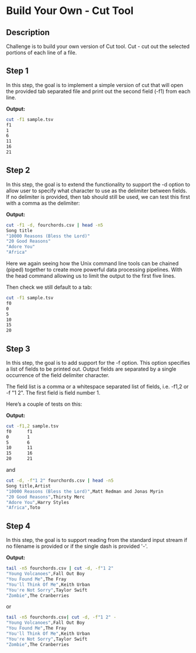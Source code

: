 # Build Your Own - Cut Tool

## Description

Challenge is to build your own version of Cut tool.
Cut - cut out the selected portions of each line of a file.

## Step 1

In this step, the goal is to implement a simple version of cut that will open the provided tab separated file and print out the second field (-f1) from each line. 

**Output:**
```bash
cut -f1 sample.tsv
f1
1
6
11
16
21
```

## Step 2

In this step, the goal is to extend the functionality to support the -d option to allow user to specify what character to use as the delimiter between fields. If no delimiter is provided, then tab should still be used, we can test this first with a comma as the delimiter:

**Output:**
```bash
cut -f1 -d, fourchords.csv | head -n5
Song title
"10000 Reasons (Bless the Lord)"
"20 Good Reasons"
"Adore You"
"Africa"
```

Here we again seeing how the Unix command line tools can be chained (piped) together to create more powerful data processing pipelines. With the head command allowing us to limit the output to the first five lines.

Then check we still default to a tab:

```bash
cut -f1 sample.tsv
f0
0
5
10
15
20
```

## Step 3

In this step, the goal is to add support for the -f option. This option specifies a list of fields to be printed out. Output fields are separated by a single occurrence of the field delimiter character.

The field list is a comma or a whitespace separated list of fields, i.e. -f1,2 or -f "1 2". The first field is field number 1.

Here’s a couple of tests on this:

**Output:**
```bash
cut -f1,2 sample.tsv
f0      f1
0       1
5       6
10      11
15      16
20      21
```
and

```bash
cut -d, -f"1 2" fourchords.csv | head -n5
Song title,Artist
"10000 Reasons (Bless the Lord)",Matt Redman and Jonas Myrin
"20 Good Reasons",Thirsty Merc
"Adore You",Harry Styles
"Africa",Toto
```

## Step 4

In this step, the goal is to support reading from the standard input stream if no filename is provided or if the single dash is provided '-'.

**Output:**
```bash
tail -n5 fourchords.csv | cut -d, -f"1 2"
"Young Volcanoes",Fall Out Boy
"You Found Me",The Fray
"You'll Think Of Me",Keith Urban
"You're Not Sorry",Taylor Swift
"Zombie",The Cranberries
```

or

```bash
tail -n5 fourchords.csv| cut -d, -f"1 2" -
"Young Volcanoes",Fall Out Boy
"You Found Me",The Fray
"You'll Think Of Me",Keith Urban
"You're Not Sorry",Taylor Swift
"Zombie",The Cranberries
```